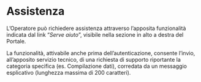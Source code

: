 # Assistenza

L’Operatore può richiedere assistenza attraverso l’apposita funzionalità indicata dal link “_Serve aiuto_”, visibile nella sezione in alto a destra del Portale.&#x20;

La funzionalità, attivabile anche prima dell’autenticazione, consente l’invio, all’apposito servizio tecnico, di una richiesta di supporto riportante la categoria specifica (es. Compilazione dati), corredata da un messaggio esplicativo (lunghezza massima di 200 caratteri).
